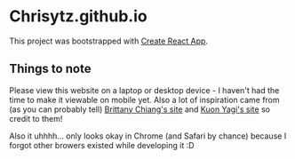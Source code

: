# Chrisytz.github.io
This project was bootstrapped with [Create React App](https://github.com/facebook/create-react-app).
## Things to note
Please view this website on a laptop or desktop device - I haven't had the time to make it viewable on mobile yet. 
Also a lot of inspiration came from (as you can probably tell) [Brittany Chiang's site](https://brittanychiang.com/) and [Kuon Yagi's site](https://kuon.space/#top)
so credit to them!

Also it uhhhh... only looks okay in Chrome (and Safari by chance) because I forgot other browers existed while developing it :D
